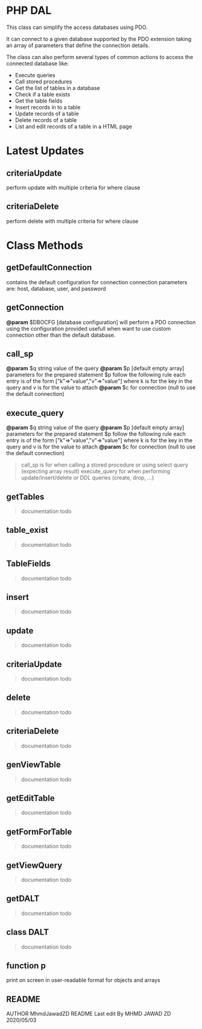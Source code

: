 # PHP DAL


This class can simplify the access databases using PDO.

It can connect to a given database supported by the PDO extension taking an array of parameters that define the connection details.

The class can also perform several types of common actions to access the connected database like:

- Execute queries
- Call stored procedures
- Get the list of tables in a database
- Check if a table exists
- Get the table fields
- Insert records in to a table
- Update records of a table
- Delete records of a table
- List and edit records of a table in a HTML page



# Latest Updates

## criteriaUpdate
perform update with multiple criteria for where clause
## criteriaDelete
perform delete with multiple criteria for where clause

# Class Methods

## getDefaultConnection
contains the default configuration for connection
connection parameters are: host, database, user, and password
## getConnection
**@param** $DBOCFG [database configuration]
will perform a PDO connection using the configuration provided
usefull when want to use custom connection other than the default database.
## call_sp
**@param** $q string value of the query
**@param** $p [default empty array] parameters for the prepared statement
$p follow the following rule
each entry is of the form ["k"=>"value","v"=>"value"] 
where k is for the key in the query and v is for the value to attach
**@param** $c for connection (null to use the default connection)
## execute_query
**@param** $q string value of the query
**@param** $p [default empty array] parameters for the prepared statement
$p follow the following rule
each entry is of the form ["k"=>"value","v"=>"value"] 
where k is for the key in the query and v is for the value to attach
**@param** $c for connection (null to use the default connection)

> call_sp is for when calling a stored procedure or using select query (expecting array result)
> execute_query for when performing update/insert/delete or DDL queries (create, drop, ...)

## getTables
>documentation todo
## table_exist
>documentation todo
## TableFields
>documentation todo
## insert
>documentation todo
## update
>documentation todo
## criteriaUpdate
>documentation todo
## delete
>documentation todo
## criteriaDelete
>documentation todo
## genViewTable
>documentation todo
## getEditTable
>documentation todo
## getFormForTable
>documentation todo
## getViewQuery
>documentation todo
## getDALT
>documentation todo
## class DALT
>documentation todo
## function p
print on screen in user-readable format for objects and arrays

## README
AUTHOR MhmdJawadZD
README Last edit By MHMD JAWAD ZD 2020/05/03
